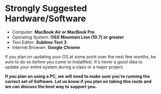 # Strongly Suggested Hardware/Software

- Computer: **MacBook Air or MacBook Pro**
- Operating System: **OSX Mountain Lion (10.7) or greater**
- Text Editor: **Sublime Text 3**
- Internet Browser: **Google Chrome**

If you plan on updating your OS at some point over the next few months, be sure to do so before you come to Installfest. It's never a good idea to update your entire system during a class or a major project.

**If you plan on using a PC, we will need to make sure you're running the correct set of Software. Let us know if you plan on taking this route and we can discuss the best way to support you.**
